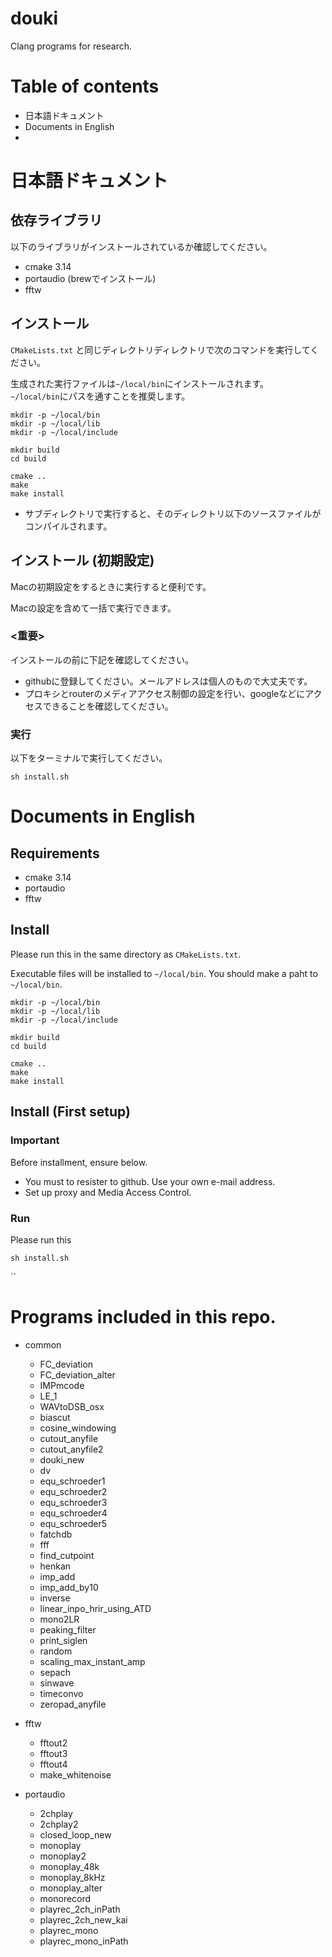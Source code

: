 # douki
Clang programs for research.

# Table of contents

- 日本語ドキュメント
- Documents in English
- 

# 日本語ドキュメント

## 依存ライブラリ

以下のライブラリがインストールされているか確認してください。

- cmake 3.14
- portaudio (brewでインストール)
- fftw


## インストール

`CMakeLists.txt` と同じディレクトリディレクトリで次のコマンドを実行してください。

生成された実行ファイルは`~/local/bin`にインストールされます。  
`~/local/bin`にパスを通すことを推奨します。

```shell script
mkdir -p ~/local/bin
mkdir -p ~/local/lib
mkdir -p ~/local/include

mkdir build
cd build

cmake ..
make
make install
```

- サブディレクトリで実行すると、そのディレクトリ以下のソースファイルがコンパイルされます。


## インストール (初期設定)

Macの初期設定をするときに実行すると便利です。 

Macの設定を含めて一括で実行できます。

### <重要> 

インストールの前に下記を確認してください。

- githubに登録してください。メールアドレスは個人のもので大丈夫です。
- プロキシとrouterのメディアアクセス制御の設定を行い、googleなどにアクセスできることを確認してください。

### 実行

以下をターミナルで実行してください。

```shell script
sh install.sh
```

# Documents in English

## Requirements

- cmake 3.14
- portaudio
- fftw


## Install

Please run this in the same directory as `CMakeLists.txt`.

Executable files will be installed to `~/local/bin`. You should make a paht to `~/local/bin`.


```shell script
mkdir -p ~/local/bin
mkdir -p ~/local/lib
mkdir -p ~/local/include

mkdir build
cd build

cmake ..
make
make install
```


## Install (First setup)

### **Important**
Before installment, ensure below.

- You must to resister to github. Use your own e-mail address.
- Set up proxy and Media Access Control.

### Run

Please run this
```shell script
sh install.sh
```
``

# Programs included in this repo.

- common
    - FC_deviation
    - FC_deviation_alter
    - IMPmcode
    - LE_1
    - WAVtoDSB_osx
    - biascut
    - cosine_windowing
    - cutout_anyfile
    - cutout_anyfile2
    - douki_new
    - dv
    - equ_schroeder1
    - equ_schroeder2
    - equ_schroeder3
    - equ_schroeder4
    - equ_schroeder5
    - fatchdb
    - fff
    - find_cutpoint
    - henkan
    - imp_add
    - imp_add_by10
    - inverse
    - linear_inpo_hrir_using_ATD
    - mono2LR
    - peaking_filter
    - print_siglen
    - random
    - scaling_max_instant_amp
    - sepach
    - sinwave
    - timeconvo
    - zeropad_anyfile

- fftw
    - fftout2
    - fftout3
    - fftout4
    - make_whitenoise
    
- portaudio
    - 2chplay
    - 2chplay2
    - closed_loop_new
    - monoplay
    - monoplay2
    - monoplay_48k
    - monoplay_8kHz
    - monoplay_alter
    - monorecord
    - playrec_2ch_inPath
    - playrec_2ch_new_kai
    - playrec_mono
    - playrec_mono_inPath

